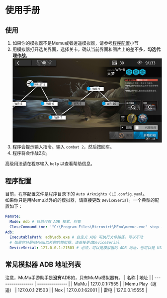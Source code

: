 # 使用手册

## 使用

1. 如果你的模拟器不是Memu或者逍遥模拟器，请参考[程序配置](#程序配置)小节
2. 用模拟器打开选关界面，选择关卡，确认当前界面和图片上的差不多，**勾选代理作战**。
    ![选关界面](../Resources/LevelSelection.png)
3. 程序会提示输入指令。输入 `combat 2`，然后按回车。
4. 程序将会作战2次。

高级用法请在程序输入 `help` 以查看帮助信息。

## 程序配置

目前，程序配置文件是程序目录下的 `Auto Arknights CLI.config.yaml`。  
如果你只是用Memu以外的的模拟器，请直接更改 `DeviceSerial`。一个典型的配置如下：

```yaml
Remote:
  Mode: Adb # 目前只有 ADB 模式，别管
  CloseCommandLine: '"C:\Program Files\Microvirt\MEmu\memuc.exe" stop -i 0' # 用于关闭模拟器的命令行
Adb:
  ExecutablePath: adb\adb.exe # 自定义 ADB 可执行文件路径，可以不动
  # 如果你只是用Memu以外的的模拟器，请直接更改DeviceSerial
  DeviceSerial: 127.0.0.1:21503 # 必须，可以是模拟器的 ADB 地址，也可以是 USB 设备序列号，参考下表
```

## 常见模拟器 ADB 地址列表

注意，MuMu手游助手是**没有**ADB的，只有MuMu模拟器有。
| 名称              | 地址            |
| ----------------- | --------------- |
| MuMu              | 127.0.0.1:7555  |
| Memu Play（逍遥） | 127.0.0.1:21503 |
| Nox               | 127.0.0.1:62001 |
| 雷电              | 127.0.0.1:5555  |